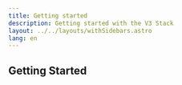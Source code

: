 ```yaml
---
title: Getting started
description: Getting started with the V3 Stack
layout: ../../layouts/withSidebars.astro
lang: en
---
```


## Getting Started
